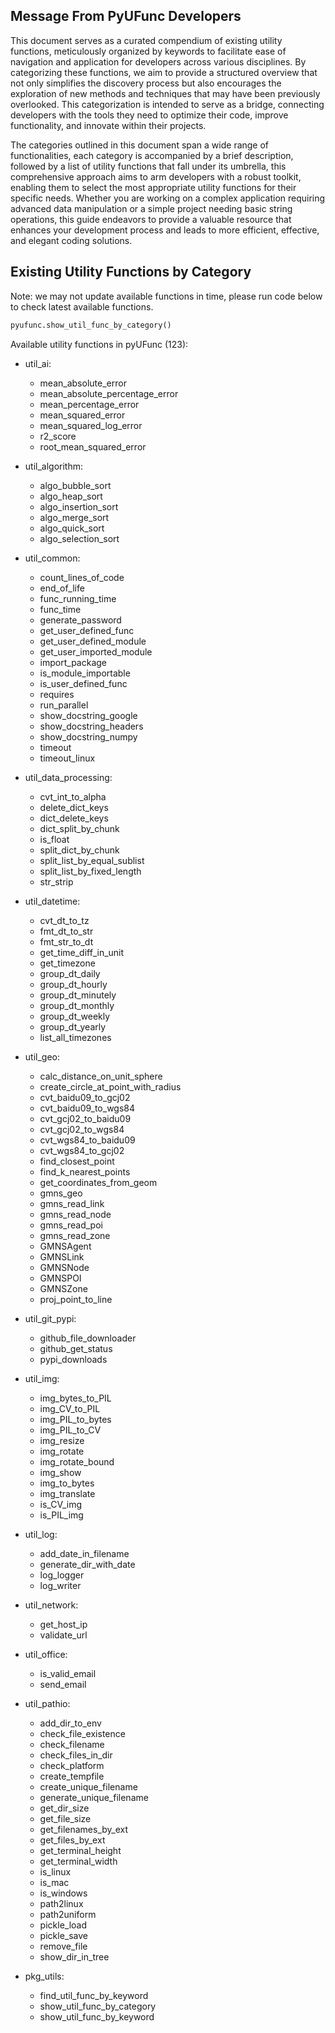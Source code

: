 ## Message From PyUFunc Developers

This document serves as a curated compendium of existing utility functions, meticulously organized by keywords to facilitate ease of navigation and application for developers across various disciplines. By categorizing these functions, we aim to provide a structured overview that not only simplifies the discovery process but also encourages the exploration of new methods and techniques that may have been previously overlooked. This categorization is intended to serve as a bridge, connecting developers with the tools they need to optimize their code, improve functionality, and innovate within their projects.

The categories outlined in this document span a wide range of functionalities, each category is accompanied by a brief description, followed by a list of utility functions that fall under its umbrella, this comprehensive approach aims to arm developers with a robust toolkit, enabling them to select the most appropriate utility functions for their specific needs. Whether you are working on a complex application requiring advanced data manipulation or a simple project needing basic string operations, this guide endeavors to provide a valuable resource that enhances your development process and leads to more efficient, effective, and elegant coding solutions.

## Existing Utility Functions by Category

Note: we may not update available functions in time, please run code below to check latest available functions.

```python
pyufunc.show_util_func_by_category()
```

Available utility functions in pyUFunc (123):

- util_ai:
  - mean_absolute_error
  - mean_absolute_percentage_error
  - mean_percentage_error
  - mean_squared_error
  - mean_squared_log_error
  - r2_score
  - root_mean_squared_error

- util_algorithm:
  - algo_bubble_sort
  - algo_heap_sort
  - algo_insertion_sort
  - algo_merge_sort
  - algo_quick_sort
  - algo_selection_sort

- util_common:
  - count_lines_of_code
  - end_of_life
  - func_running_time
  - func_time
  - generate_password
  - get_user_defined_func
  - get_user_defined_module
  - get_user_imported_module
  - import_package
  - is_module_importable
  - is_user_defined_func
  - requires
  - run_parallel
  - show_docstring_google
  - show_docstring_headers
  - show_docstring_numpy
  - timeout
  - timeout_linux

- util_data_processing:
  - cvt_int_to_alpha
  - delete_dict_keys
  - dict_delete_keys
  - dict_split_by_chunk
  - is_float
  - split_dict_by_chunk
  - split_list_by_equal_sublist
  - split_list_by_fixed_length
  - str_strip

- util_datetime:
  - cvt_dt_to_tz
  - fmt_dt_to_str
  - fmt_str_to_dt
  - get_time_diff_in_unit
  - get_timezone
  - group_dt_daily
  - group_dt_hourly
  - group_dt_minutely
  - group_dt_monthly
  - group_dt_weekly
  - group_dt_yearly
  - list_all_timezones

- util_geo:
  - calc_distance_on_unit_sphere
  - create_circle_at_point_with_radius
  - cvt_baidu09_to_gcj02
  - cvt_baidu09_to_wgs84
  - cvt_gcj02_to_baidu09
  - cvt_gcj02_to_wgs84
  - cvt_wgs84_to_baidu09
  - cvt_wgs84_to_gcj02
  - find_closest_point
  - find_k_nearest_points
  - get_coordinates_from_geom
  - gmns_geo
  - gmns_read_link
  - gmns_read_node
  - gmns_read_poi
  - gmns_read_zone
  - GMNSAgent
  - GMNSLink
  - GMNSNode
  - GMNSPOI
  - GMNSZone
  - proj_point_to_line

- util_git_pypi:
  - github_file_downloader
  - github_get_status
  - pypi_downloads

- util_img:
  - img_bytes_to_PIL
  - img_CV_to_PIL
  - img_PIL_to_bytes
  - img_PIL_to_CV
  - img_resize
  - img_rotate
  - img_rotate_bound
  - img_show
  - img_to_bytes
  - img_translate
  - is_CV_img
  - is_PIL_img

- util_log:
  - add_date_in_filename
  - generate_dir_with_date
  - log_logger
  - log_writer

- util_network:
  - get_host_ip
  - validate_url

- util_office:
  - is_valid_email
  - send_email

- util_pathio:
  - add_dir_to_env
  - check_file_existence
  - check_filename
  - check_files_in_dir
  - check_platform
  - create_tempfile
  - create_unique_filename
  - generate_unique_filename
  - get_dir_size
  - get_file_size
  - get_filenames_by_ext
  - get_files_by_ext
  - get_terminal_height
  - get_terminal_width
  - is_linux
  - is_mac
  - is_windows
  - path2linux
  - path2uniform
  - pickle_load
  - pickle_save
  - remove_file
  - show_dir_in_tree

- pkg_utils:
  - find_util_func_by_keyword
  - show_util_func_by_category
  - show_util_func_by_keyword
